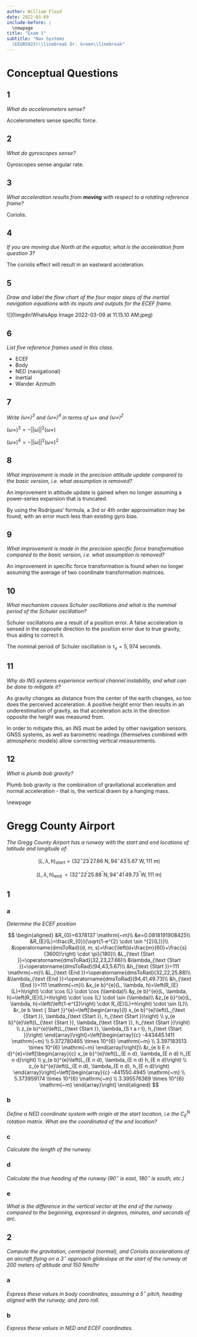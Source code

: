 ```yaml
---
author: William Floyd
date: 2022-03-09
include-before: |
  \newpage
title: "Exam 1"
subtitle: "Nav Systems
  (EEGR5923)\\linebreak Dr. Green\\linebreak"
---
```


# Conceptual Questions

## 1

*What do accelerometers sense?*

Accelerometers sense specific force.

## 2

*What do gyroscopes sense?*

Gyroscopes sense angular rate.

## 3

*What acceleration results from **moving** with respect to a rotating reference frame?*

Coriolis.

## 4

*If you are moving due North at the equator, what is the acceleration from question 3?*

The coriolis effect will result in an eastward acceleration.

## 5

*Draw and label the flow chart of the four major steps of the inertial navigation equations with its inputs and outputs for the ECEF frame.*

![](!imgdir/WhatsApp Image 2022-03-09 at 11.15.10 AM.jpeg)

## 6

*List five reference frames used in this class.*

* ECEF
* Body
* NED (navigational)
* Inertial
* Wander Azimuth

## 7

*Write $\left(\omega \times\right)^3$ and $\left(\omega \times\right)^4$ in terms of $\omega \times$ and $\left(\omega \times\right)^2$*

$(\omega \times)^3 = - ||\omega||^2(\omega\times)$

$(\omega \times)^4 = - ||\omega||^2(\omega\times)^2$

## 8

*What improvement is made in the precision attitude update compared to the basic version, i.e. what assumption is removed?*

An improvement in attitude update is gained when no longer assuming a power-series expansion that is truncated.

By using the Rodrigues’ formula, a 3rd or 4th order approximation may be found, with an error much less than existing gyro bias.

## 9

*What improvement is made in the precision specific force transformation compared to the basic version, i.e. what assumption is removed?*

An improvement in specific force transformation is found when no longer assuming the average of two coordinate transformation matrices.

## 10

*What mechanism causes Schuler oscillations and what is the nominal period of the Schuler oscillation?*

Schuler oscillations are a result of a position error.
A false acceleration is sensed in the opposite direction to the position error due to true gravity, thus aiding to correct it.

The nominal period of Schuler oscillation is $\tau_s = 5,974 \text{ seconds}$.

## 11

*Why do INS systems experience vertical channel instability, and what can be done to mitigate it?*

As gravity changes as distance from the center of the earth changes, so too does the perceived acceleration.
A positive height error then results in an underestimation of gravity, as that acceleration acts in the direction opposite the height was measured from.

In order to mitigate this, an INS must be aided by other navigation sensors.
GNSS systems, as well as barometric readings (themselves combined with atmospheric models) allow correcting vertical measurements. 

## 12

*What is plumb bob gravity?*

Plumb bob gravity is the combination of gravitational acceleration and normal acceleration - that is, the vertical drawn by a hanging mass.

\newpage

# Gregg County Airport


*The Gregg County Airport has a runway with the start and end locations of latitude and longitude of:*

$$
(L, \lambda, h)_{s t a r t}=\left(32^{\circ} 23^{\prime} 27.66 \mathrm{~N}, 94^{\circ} 43^{\prime} 5.67 \mathrm{~W}, 111 \mathrm{~m}\right)
$$

$$
(L, \lambda, h)_{\text {end }}=\left(32^{\circ} 22^{\prime} 25.88^{\prime \prime} \mathrm{N}, 94^{\circ} 41^{\prime} 49.73^{\prime \prime} \mathrm{W}, 111 \mathrm{~m}\right)
$$

## 1

### a

*Determine the ECEF position*

$$
\begin{aligned}
&R_{0}=6378137 \mathrm{~m}\\
&e=0.0818191908425\\
&R_{E}(L)=\frac{R_{0}}{\sqrt{1-e^{2} \cdot \sin ^{2}(L)}}\\
&\operatorname{dmsToRad}(d, m, s)=\frac{\left(d+\frac{m}{60}+\frac{s}{3600}\right) \cdot \pi}{180}\\
&L_{\text {Start }}=\operatorname{dmsToRad}(32,23,27.66)\\
&\lambda_{\text {Start }}=\operatorname{dmsToRad}(94,43,5.67)\\
&h_{\text {Start }}=111 \mathrm{~m}\\
&L_{\text {End }}=\operatorname{dmsToRad}(32,22,25.88)\\
&\lambda_{\text {End }}=\operatorname{dmsToRad}(94,41,49.73)\\
&h_{\text {End }}=111 \mathrm{~m}\\
&x_{e b}^{e}(L, \lambda, h)=\left(R_{E}(L)+h\right) \cdot \cos (L) \cdot \cos (\lambda)\\
&y_{e b}^{e}(L, \lambda, h)=\left(R_{E}(L)+h\right) \cdot \cos (L) \cdot \sin (\lambda)\\
&z_{e b}^{e}(L, \lambda, h)=\left(\left(1-e^{2}\right) \cdot R_{E}(L)+h\right) \cdot \sin (L)\\
&r_{e b \text { Start }}^{e}=\left[\begin{array}{l}
x_{e b}^{e}\left(L_{\text {Start }}, \lambda_{\text {Start }}, h_{\text {Start }}\right) \\
y_{e b}^{e}\left(L_{\text {Start }}, \lambda_{\text {Start }}, h_{\text {Start }}\right) \\
z_{e b}^{e}\left(L_{\text {Start }}, \lambda_{S t a r t}, h_{\text {Start }}\right)
\end{array}\right]=\left[\begin{array}{c}
-443445.1411 \mathrm{~m} \\
5.372780465 \times 10^{6} \mathrm{~m} \\
3.397183513 \times 10^{6} \mathrm{~m}
\end{array}\right]\\
&r_{e b E n d}^{e}=\left[\begin{array}{c}
x_{e b}^{e}\left(L_{E n d}, \lambda_{E n d} h_{E n d}\right) \\
y_{e b}^{e}\left(L_{E n d}, \lambda_{E n d} h_{E n d}\right) \\
z_{e b}^{e}\left(L_{E n d}, \lambda_{E n d}, h_{E n d}\right)
\end{array}\right]=\left[\begin{array}{c}
-441550.4945 \mathrm{~m} \\
5.373959174 \times 10^{6} \mathrm{~m} \\
3.395576369 \times 10^{6} \mathrm{~m}
\end{array}\right]
\end{aligned}
$$

### b

*Define a NED coordinate system with origin at the start location, i.e the $C_E^N$ rotation matrix. What are the coordinated of the end location?*

### c

*Calculate the length of the runway.*

### d

*Calculate the true heading of the runway ($90^\circ$ is east, $180^\circ$ is south, etc.)*

### e

*What is the difference in the vertical vector at the end of the runway compared to the beginning, expressed in degrees, minutes, and seconds of arc.*

## 2

*Compute the gravitation, centripetal (normal), and Coriolis accelerations of an aircraft flying on a $3^\circ$ approach glideslope at the start of the runway at 200 meters of altitude and 150 Nmi/hr*

### a

*Express these values in body coordinates, assuming a $5^\circ$ pitch, heading aligned with the runway, and zero roll.*

### b

*Express these values in NED and ECEF coordinates.*